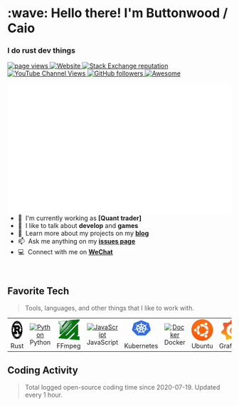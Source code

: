 <h1 align="left" id="macropower-title">:wave: Hello there! I'm Buttonwood / Caio</h1>
<h3 align="left">I do rust dev things</h3>

<p align="left">
  <a href="https://github.com/Caiooooo/Caiooooo">
    <img src="https://komarev.com/ghpvc/?username=Caiooooo" alt="page views" />
  </a>
  <a href="https://buttonwood.cn">
    <img alt="Website" src="https://img.shields.io/website?url=https://buttonwood.cn">
  </a>
  <a href="https://stackoverflow.com/users/4868262">
    <img alt="Stack Exchange reputation" src="https://img.shields.io/stackexchange/stackoverflow/r/4868262?color=orange&label=reputation&logo=stackoverflow">
  </a>
  <a href="https://www.youtube.com/channel/UCZeubjnoztTC_RP_c4YOuYw">
    <img alt="YouTube Channel Views" src="https://img.shields.io/youtube/channel/views/UCZeubjnoztTC_RP_c4YOuYw?style=flat&logo=youtube">
  </a>
  <a href="https://github.com/Caiooooo?tab=followers">
    <img alt="GitHub followers" src="https://img.shields.io/github/followers/Caiooooo?style=flat&logo=github">
  </a>
  <a href="https://github.com/abhisheknaiidu/awesome-github-profile-readme">
    <img alt="Awesome" src="https://awesome.re/mentioned-badge.svg">
  </a>
</p>

<a href="#macropower-title">
  <img src="https://raw.githubusercontent.com/Caiooooo/github-stats-transparent/output/generated/overview.svg" alt="macropower" align="right" />
</a>

- 🏢 &nbsp;I'm currently working as **[Quant trader]**
- 💬 &nbsp;I like to talk about **develop** and **games**
- 📖 &nbsp;Learn more about my projects on my **[blog](https://buttonwood.cn)**
- 📫 &nbsp;Ask me anything on my **[issues page][issues page]**
- 💻 &nbsp;Connect with me on **[WeChat](https://caiooooo.github.io/www/aboutUs.html)**

<br>

<h2 align="left" id="macropower-tech">Favorite Tech</h2>

> Tools, languages, and other things that I like to work with.

<table>
  <tr>
    <td align="center" width="96" style="text-align: center;">
      <a href="#macropower-tech">
        <img src="./img/rust.png" width="48" height="48" alt="Rust" />
      </a>
      <br>Rust
    </td>
    <td align="center" width="96">
      <a href="#macropower-tech">
        <img src="./img/python-original.svg" width="48" height="48" alt="Python" />
      </a>
      <br>Python
    </td>
    <td align="center" width="96">
      <a href="#macropower-tech">
        <img src="./img/ffmpeg.png" width="48" height="48" alt="FFmpeg" />
      </a>
      <br>FFmpeg
    </td>
    <td align="center" width="96">
      <a href="#macropower-tech">
        <img src="./img/javascript-original.svg" width="48" height="48" alt="JavaScript" />
      </a>
      <br>JavaScript
    </td>
    <td align="center" width="96">
      <a href="#macropower-tech" >
        <img src="https://raw.githubusercontent.com/cncf/artwork/master/projects/kubernetes/icon/color/kubernetes-icon-color.svg" width="48" height="48" alt="Kubernetes" />
      </a>
      <br>Kubernetes
    </td>
    <td align="center" width="96"> 
      <a href="#macropower-tech" >
        <img src="./img/docker-original.svg" width="48" height="48" alt="Docker" />
      </a>
      <br>Docker
    </td>
    <td align="center"  width="96">
      <a href="#macropower-tech">
        <img src="./img/ubuntu.jpg" width="48" height="48" alt="Ubuntu" />
      </a>
      <br>Ubuntu
    </td>
    <td align="center" width="96">
      <a href="#macropower-tech" >
        <img src="https://raw.githubusercontent.com/grafana/grafana/master/public/img/grafana_icon.svg" width="48" height="48" alt="Grafana" />
      </a>
      <br>Grafana
    </td>
  </tr>
</table>

<h2 align="left">Coding Activity</h2>

> Total logged open-source coding time since 2020-07-19. Updated every 1 hour.

[84.51°]: https://github.com/8451
[issues page]: https://github.com/MacroPower/MacroPower/issues
[linkedin]: https://www.linkedin.com/in/colvinjm
[homelab]: https://github.com/MacroPower/homelab
[blog]: https://buttonwood.com/
